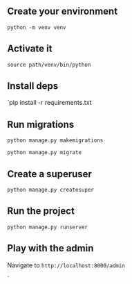 ## Create your environment
`python -m venv venv`

## Activate it
`source path/venv/bin/python`

## Install deps
`pip install -r requirements.txt

## Run migrations
`python manage.py makemigrations`

`python manage.py migrate`

## Create a superuser
`python manage.py createsuper`

## Run the project
`python manage.py runserver`

## Play with the admin
Navigate to `http://localhost:8000/admin`


`
